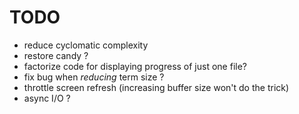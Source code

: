 # TODO

* reduce cyclomatic complexity
* restore candy ?
* factorize code for displaying progress of just one file?
* fix bug when *reducing* term size ?
* throttle screen refresh (increasing buffer size won't do the trick)
* async I/O ?
